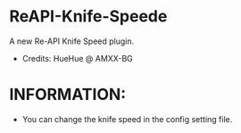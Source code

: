 # ReAPI-Knife-Speede

A new Re-API Knife Speed plugin.
- Credits:
        HueHue @ AMXX-BG

# INFORMATION:
- You can change the knife speed in the config setting file.
